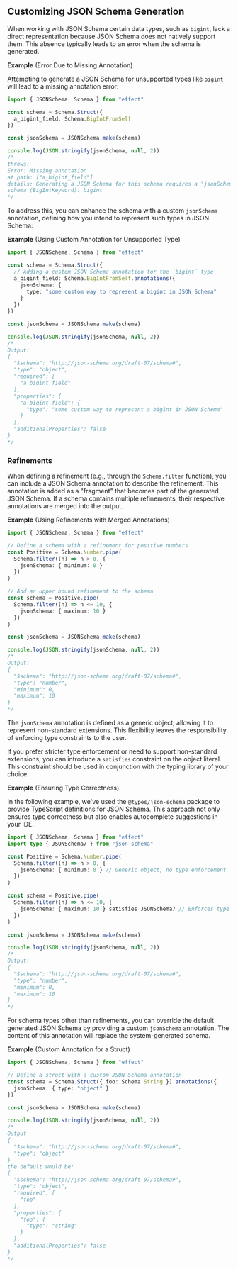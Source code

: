 ## Customizing JSON Schema Generation

When working with JSON Schema certain data types, such as `bigint`, lack a direct representation because JSON Schema does not natively support them.
This absence typically leads to an error when the schema is generated.

**Example** (Error Due to Missing Annotation)

Attempting to generate a JSON Schema for unsupported types like `bigint` will lead to a missing annotation error:

```ts twoslash
import { JSONSchema, Schema } from "effect"

const schema = Schema.Struct({
  a_bigint_field: Schema.BigIntFromSelf
})

const jsonSchema = JSONSchema.make(schema)

console.log(JSON.stringify(jsonSchema, null, 2))
/*
throws:
Error: Missing annotation
at path: ["a_bigint_field"]
details: Generating a JSON Schema for this schema requires a "jsonSchema" annotation
schema (BigIntKeyword): bigint
*/
```

To address this, you can enhance the schema with a custom `jsonSchema` annotation, defining how you intend to represent such types in JSON Schema:

**Example** (Using Custom Annotation for Unsupported Type)

```ts twoslash
import { JSONSchema, Schema } from "effect"

const schema = Schema.Struct({
  // Adding a custom JSON Schema annotation for the `bigint` type
  a_bigint_field: Schema.BigIntFromSelf.annotations({
    jsonSchema: {
      type: "some custom way to represent a bigint in JSON Schema"
    }
  })
})

const jsonSchema = JSONSchema.make(schema)

console.log(JSON.stringify(jsonSchema, null, 2))
/*
Output:
{
  "$schema": "http://json-schema.org/draft-07/schema#",
  "type": "object",
  "required": [
    "a_bigint_field"
  ],
  "properties": {
    "a_bigint_field": {
      "type": "some custom way to represent a bigint in JSON Schema"
    }
  },
  "additionalProperties": false
}
*/
```

### Refinements

When defining a refinement (e.g., through the `Schema.filter` function), you can include a JSON Schema annotation to describe the refinement. This annotation is added as a "fragment" that becomes part of the generated JSON Schema. If a schema contains multiple refinements, their respective annotations are merged into the output.

**Example** (Using Refinements with Merged Annotations)

```ts twoslash
import { JSONSchema, Schema } from "effect"

// Define a schema with a refinement for positive numbers
const Positive = Schema.Number.pipe(
  Schema.filter((n) => n > 0, {
    jsonSchema: { minimum: 0 }
  })
)

// Add an upper bound refinement to the schema
const schema = Positive.pipe(
  Schema.filter((n) => n <= 10, {
    jsonSchema: { maximum: 10 }
  })
)

const jsonSchema = JSONSchema.make(schema)

console.log(JSON.stringify(jsonSchema, null, 2))
/*
Output:
{
  "$schema": "http://json-schema.org/draft-07/schema#",
  "type": "number",
  "minimum": 0,
  "maximum": 10
}
*/
```

The `jsonSchema` annotation is defined as a generic object, allowing it to represent non-standard extensions. This flexibility leaves the responsibility of enforcing type constraints to the user.

If you prefer stricter type enforcement or need to support non-standard extensions, you can introduce a `satisfies` constraint on the object literal. This constraint should be used in conjunction with the typing library of your choice.

**Example** (Ensuring Type Correctness)

In the following example, we've used the `@types/json-schema` package to provide TypeScript definitions for JSON Schema. This approach not only ensures type correctness but also enables autocomplete suggestions in your IDE.

```ts twoslash
import { JSONSchema, Schema } from "effect"
import type { JSONSchema7 } from "json-schema"

const Positive = Schema.Number.pipe(
  Schema.filter((n) => n > 0, {
    jsonSchema: { minimum: 0 } // Generic object, no type enforcement
  })
)

const schema = Positive.pipe(
  Schema.filter((n) => n <= 10, {
    jsonSchema: { maximum: 10 } satisfies JSONSchema7 // Enforces type constraints
  })
)

const jsonSchema = JSONSchema.make(schema)

console.log(JSON.stringify(jsonSchema, null, 2))
/*
Output:
{
  "$schema": "http://json-schema.org/draft-07/schema#",
  "type": "number",
  "minimum": 0,
  "maximum": 10
}
*/
```

For schema types other than refinements, you can override the default generated JSON Schema by providing a custom `jsonSchema` annotation. The content of this annotation will replace the system-generated schema.

**Example** (Custom Annotation for a Struct)

```ts twoslash
import { JSONSchema, Schema } from "effect"

// Define a struct with a custom JSON Schema annotation
const schema = Schema.Struct({ foo: Schema.String }).annotations({
  jsonSchema: { type: "object" }
})

const jsonSchema = JSONSchema.make(schema)

console.log(JSON.stringify(jsonSchema, null, 2))
/*
Output
{
  "$schema": "http://json-schema.org/draft-07/schema#",
  "type": "object"
}
the default would be:
{
  "$schema": "http://json-schema.org/draft-07/schema#",
  "type": "object",
  "required": [
    "foo"
  ],
  "properties": {
    "foo": {
      "type": "string"
    }
  },
  "additionalProperties": false
}
*/
```
